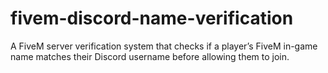# fivem-discord-name-verification
A FiveM server verification system that checks if a player’s FiveM in-game name matches their Discord username before allowing them to join.
